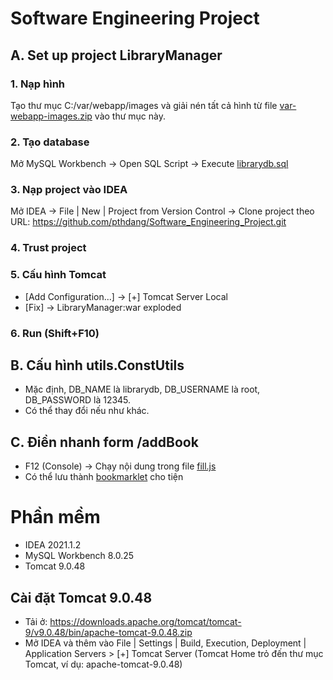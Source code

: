 # Software Engineering Project

## A. Set up project LibraryManager

### 1. Nạp hình
Tạo thư mục C:/var/webapp/images và giải nén tất cả hình từ file [var-webapp-images.zip](https://github.com/pthdang/Software_Engineering_Project/blob/main/init/var-webapp-images.zip) vào thư mục này.

### 2. Tạo database
Mở MySQL Workbench → Open SQL Script → Execute [librarydb.sql](https://github.com/pthdang/Software_Engineering_Project/blob/main/init/librarydb.sql)

### 3. Nạp project vào IDEA
Mở IDEA → File | New | Project from Version Control → Clone project theo URL: https://github.com/pthdang/Software_Engineering_Project.git

### 4. Trust project

### 5. Cấu hình Tomcat
* [Add Configuration...] → [+] Tomcat Server Local
* [Fix] → LibraryManager:war exploded

### 6. Run (Shift+F10)

## B. Cấu hình utils.ConstUtils
* Mặc định, DB_NAME là librarydb, DB_USERNAME là root, DB_PASSWORD là 12345.
* Có thể thay đổi nếu như khác.

## C. Điền nhanh form /addBook
* F12 (Console) → Chạy nội dung trong file [fill.js](https://github.com/pthdang/Software_Engineering_Project/blob/main/init/fill.js)
* Có thể lưu thành [bookmarklet](https://chriszarate.github.io/bookmarkleter/) cho tiện

# Phần mềm
* IDEA 2021.1.2
* MySQL Workbench 8.0.25
* Tomcat 9.0.48

## Cài đặt Tomcat 9.0.48
* Tải ở: https://downloads.apache.org/tomcat/tomcat-9/v9.0.48/bin/apache-tomcat-9.0.48.zip
* Mở IDEA và thêm vào File | Settings | Build, Execution, Deployment | Application Servers > [+] Tomcat Server (Tomcat Home trỏ đến thư mục Tomcat, ví dụ: apache-tomcat-9.0.48)
